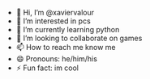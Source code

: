 - 👋 Hi, I’m @xaviervalour
- 👀 I’m interested in pcs
- 🌱 I’m currently learning python
- 💞️ I’m looking to collaborate on games
- 📫 How to reach me know me
- 😄 Pronouns: he/him/his
- ⚡ Fun fact: im cool

<!---
xaviervalour/xaviervalour is a ✨ special ✨ repository because its `README.md` (this file) appears on your GitHub profile.
You can click the Preview link to take a look at your changes.
--->
